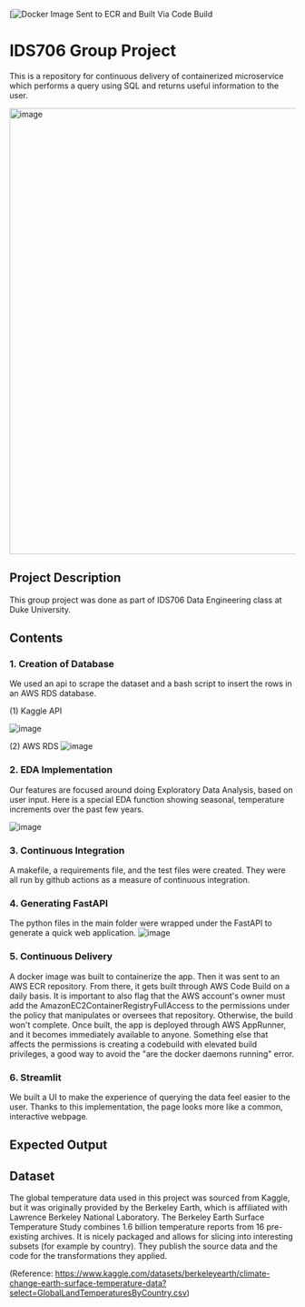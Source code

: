 [![Docker Image Sent to ECR and Built Via Code Build](https://codebuild.us-east-1.amazonaws.com/badges?uuid=eyJlbmNyeXB0ZWREYXRhIjoicmVFYndqOStzMVZ2VFB4cnFKMDg0SG5Xa3lPSjVGbXBoYTFWYUJJU2ZoekdFbHBIYlFGcXp5YkVNWjI4amVjOGRRZTBOWXBmdWZ0Q05reGg1MVN0eWY0PSIsIml2UGFyYW1ldGVyU3BlYyI6Ikd1ZFFVbHFyc0s2M1c1cm0iLCJtYXRlcmlhbFNldFNlcmlhbCI6MX0%3D&branch=main)

# IDS706 Group Project

This is a repository for continuous delivery of containerized microservice which performs a query using SQL and returns useful information to the user.

<img width="784" alt="image" src="https://user-images.githubusercontent.com/112578065/207986486-372d8d2d-92ea-46f9-ad75-f0ca8d5c4623.png">

## Project Description

This group project was done as part of IDS706 Data Engineering class at Duke University. 

## Contents

### 1. Creation of Database

We used an api to scrape the dataset and a bash script to insert the rows in an AWS RDS database.

(1) Kaggle API

![image](https://user-images.githubusercontent.com/112578065/207997214-98d54398-2417-4fe6-9452-9a253ec4960a.png)

(2) AWS RDS
![image](https://user-images.githubusercontent.com/112578065/207997090-e6c0e5f4-7f98-44eb-a8dd-8b6733bd6925.png)

### 2. EDA Implementation

Our features are focused around doing Exploratory Data Analysis, based on user input. Here is a special EDA function showing seasonal, temperature increments over the past few years.

![image](https://user-images.githubusercontent.com/112578065/207998382-1f47fc66-b2ba-43c0-bae0-aa9222823484.png)

### 3. Continuous Integration
A makefile, a requirements file, and the test files were created. They were all run by github actions as a measure of continuous integration. 

### 4. Generating FastAPI
The python files in the main folder were wrapped under the FastAPI to generate a quick web application. 
![image](https://user-images.githubusercontent.com/112578065/207997680-03051f21-5f5d-4923-a54a-a4cf4be0ae78.png)

### 5. Continuous Delivery
A docker image was built to containerize the app. Then it was sent to an AWS ECR repository. From there, it gets built through AWS Code Build on a daily basis. It is important to also flag that the AWS account's owner must add the AmazonEC2ContainerRegistryFullAccess to the permissions under the policy that manipulates or oversees that repository. Otherwise, the build won't complete. Once built, the app is deployed through AWS AppRunner, and it becomes immediately available to anyone. Something else that affects the permissions is creating a codebuild with elevated build privileges, a good way to avoid the "are the docker daemons running" error.

### 6. Streamlit

We built a UI to make the experience of querying the data feel easier to the user. Thanks to this implementation, the page looks more like a common, interactive webpage. 

## Expected Output



## Dataset

The global temperature data used in this project was sourced from Kaggle, but it was originally provided by the Berkeley Earth, which is affiliated with Lawrence Berkeley National Laboratory. The Berkeley Earth Surface Temperature Study combines 1.6 billion temperature reports from 16 pre-existing archives. It is nicely packaged and allows for slicing into interesting subsets (for example by country). They publish the source data and the code for the transformations they applied.

(Reference: https://www.kaggle.com/datasets/berkeleyearth/climate-change-earth-surface-temperature-data?select=GlobalLandTemperaturesByCountry.csv)


